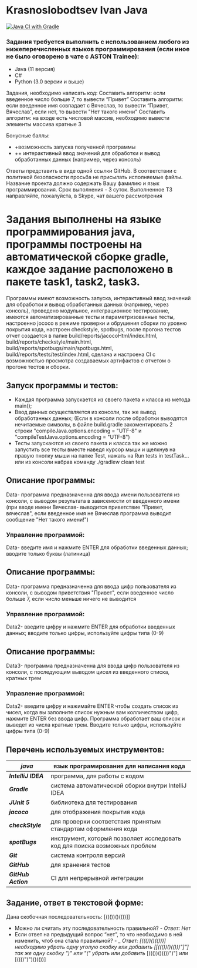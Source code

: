 # Krasnoslobodtsev Ivan Java

[![Java CI with Gradle](https://github.com/ivan3035789/KrasnoslobodtsevIvanJava/actions/workflows/gradle-publish.yml/badge.svg)](https://github.com/ivan3035789/KrasnoslobodtsevIvanJava/actions/workflows/gradle-publish.yml)

### Задания требуется выполнить с использованием любого из нижеперечисленных языков программирования (если иное не было оговорено в чате с ASTON Trainee):
* Java (11 версия)
* C#
* Python (3.0 версии и выше)


Задания, необходимо написать код:
Составить алгоритм: если введенное число больше 7, то вывести “Привет”
Составить алгоритм: если введенное имя совпадает с Вячеслав, то вывести “Привет, Вячеслав”, если нет, то вывести "Нет такого имени"
Составить алгоритм: на входе есть числовой массив, необходимо вывести элементы массива кратные 3

Бонусные баллы:
* +возможность запуска полученной программы
* ++ интерактивный ввод значений для обработки и вывод обработанных данных
(например, через консоль)

Ответы представить в виде одной ссылки GitHub.
В соответствии с политикой безопасности просьба не присылать исполняемые файлы.
Название проекта должно содержать Вашу фамилию и язык программирования.
Срок выполнения - 3 суток.
Выполненное ТЗ направляйте, пожалуйста, в Skype, чат вашего рассмотрения

# Задания выполнены на языке программирования java, программы построены на автоматической сборке gradle, каждое задание расположено в пакете task1, task2, task3.
Программы имеют возможность запуска, интерактивный ввод значений для обработки и вывод обработанных данных
(например, через консоль), проведено модульное, интеграционное тестирование, имеются автоматизированные тесты и параметризованные тесты, настроенно jococo в режиме проверки и обрушения сборки по уровню покрытия кода, настроен checkstyle, spotbugs, после прогона тестов отчет создается в папке build/reports/jacocoHtml/index.html, build/reports/checkstyle/main.html, build/reports/spotbugs/main/spotbugs.html, build/reports/tests/test/index.html,  сделана и настроена CI с возможностью просмотра создаваемых артифактов с отчетом о прогоне тестов и сборки.

## Запуск программы и тестов:
* Каждая программа запускается из своего пакета и класса из метода main();
* Ввод данных осуществляется из консоли, так же вывод обработанных данных; (Если в консоли после обработки выводятся нечитаемые символы, в файле build.gradle закоментировать 2 строки "compileJava.options.encoding = "UTF-8" и
  "compileTestJava.options.encoding = "UTF-8")
* Тесты запускаются из своего пакета и класса так же можно запустить все тесты вместе наведя курсор мыши и щелкнув на правую пнопку мыши на папке Test, нажать на Run tests in testTask... или из консоли набрав команду ./gradlew clean test

## Описание программы:
Data- программа предназначенна для ввода имени пользователя из консоли, с выводом результата в зависемости от введенного имени (при вводе имени Вячеслав- выводится приветствие "Привет, вячеслав", если введенное имя не Вячеслав программа выводит сообщение "Нет такого имени!")
### Управление программой:
Data- введите имя и нажмите ENTER для обработки введенных данных; вводите только буквы (латиница)
## Описание программы:
Data- программа предназначенна для ввода цифр пользователя из консоли, с выводом приветствия "Привет", если введенное число больше 7, если число меньше ничего не выводится 
### Управление программой:
Data2- введите цифру и нажмите ENTER для обработки введенных данных; вводите только цифры, используйте цифры типа (0-9)
## Описание программы:
Data3- программа предназначенна для ввода цифр пользователя из консоли, с последующим выводом цисел из введенного списка, кратных трем
### Управление программой:
Data2- введите цифру и нажимайте ENTER чтобы создать список из чисел, когда вы заполните список нужным вам колличеством цифр, нажмите ENTER без ввода цифр. Программа обработает ваш список и выведет из числа кратные трем. Вводите только цифры, используйте цифры типа (0-9)

## Перечень используемых инструментов:

**_java_** | язык програмирования для написания кода
 ----------|------------------------------------------------------------------------
**_IntelliJ IDEA_**  | программа, для работы с кодом
**_Gradle_**   | система автоматической сборки внутри IntelliJ IDEA
**_JUnit 5_**   | библиотека для тестирования
**_jacoco_** | для отображения покрытия кода
**_checkStyle_** | для проверки соответствия принятым стандартам оформления кода
**_spotBugs_** | инструмент, который позволяет исследовать код для поиска возможных проблем
**_Git_** | система контроля версий
**_GitHub_** | для хранения тестов
**_GitHub Action_** | CI для непрерывной интеграции

## Задание, ответ в текстовой форме:
Дана скобочная последовательность: [((())()(())]]
- Можно ли считать эту последовательность правильной? - *_Ответ: Нет_*
- Если ответ на предыдущий вопрос “нет”, то что необходимо в ней изменить, чтоб она стала правильной? - *_ _Ответ: [((())()(()))] необходимо убрать одну уголую скобку или добавить [[((())()(()))"]"] так же одну скобку ")" или "(" убрать или добавить_* [((())()(())")"] или [((()")")()(())]
